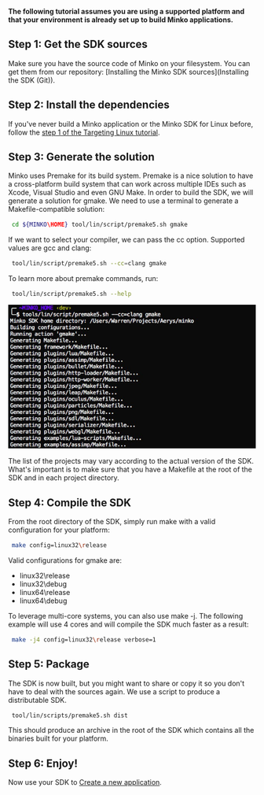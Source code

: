 **The following tutorial assumes you are using a supported platform and that your environment is already set up to build Minko applications.**

Step 1: Get the SDK sources
---------------------------

Make sure you have the source code of Minko on your filesystem. You can get them from our repository: [Installing the Minko SDK sources](Installing the SDK (Git)).

Step 2: Install the dependencies
--------------------------------

If you've never build a Minko application or the Minko SDK for Linux before, follow the [step 1 of the Targeting Linux tutorial](Targeting_Linux.md).

Step 3: Generate the solution
-----------------------------

Minko uses Premake for its build system. Premake is a nice solution to have a cross-platform build system that can work across multiple IDEs such as Xcode, Visual Studio and even GNU Make. In order to build the SDK, we will generate a solution for gmake. We need to use a terminal to generate a Makefile-compatible solution:


```bash
 cd ${MINKO\HOME} tool/lin/script/premake5.sh gmake 
```


If we want to select your compiler, we can pass the cc option. Supported values are gcc and clang:


```bash
 tool/lin/script/premake5.sh --cc=clang gmake 
```


To learn more about premake commands, run:


```bash
 tool/lin/script/premake5.sh --help 
```


![](images/Minko_linux_premake_gmake.jpg "images/Minko_linux_premake_gmake.jpg")

The list of the projects may vary according to the actual version of the SDK. What's important is to make sure that you have a Makefile at the root of the SDK and in each project directory.

Step 4: Compile the SDK
-----------------------

From the root directory of the SDK, simply run make with a valid configuration for your platform:


```bash
 make config=linux32\release 
```


Valid configurations for gmake are:

-   linux32\release
-   linux32\debug
-   linux64\release
-   linux64\debug

To leverage multi-core systems, you can also use make -j. The following example will use 4 cores and will compile the SDK much faster as a result:


```bash
 make -j4 config=linux32\release verbose=1 
```


Step 5: Package
---------------

The SDK is now built, but you might want to share or copy it so you don't have to deal with the sources again. We use a script to produce a distributable SDK.


```bash
 tool/lin/scripts/premake5.sh dist 
```


This should produce an archive in the root of the SDK which contains all the binaries built for your platform.

Step 6: Enjoy!
--------------

Now use your SDK to [Create a new application](Create_a_new_application.md).

